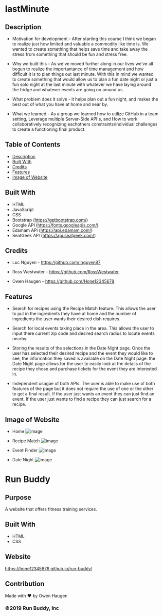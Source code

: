 # lastMinute


## Description

- Motivation for development -  After starting this course I think we began to realize just how limited and valuable a commodity like time is. We wanted to create something that helps save time and take away the stress from something that should be fun and stress free. 

- Why we built this - As we've moved further along in our lives we've all begun to realize the importantance of time management and how difficult it is to plan things out last minute. With this in mind we wanted to create something that would allow us to plan a fun date night or just a fun solo night at the last minute with whatever we have laying around the fridge and whatever events are going on around us. 

- What problem does it solve - It helps plan out a fun night, and makes the best out of what you have at home and near by. 

- What we learned - As a group we learned how to utilize GitHub in a team setting, Leverage multiple Server-Side API's, and How to work collaboratively recognizing eachothers constraints/individual challenges to create a functioning final product.


## Table of Contents

- [Description](#description)
- [Built With](#built-with)
- [Credits](#credits)
- [Features](#features)
- [Image of Website](#image-of-website)


## Built With

- HTML
- JavaScript
- CSS
- Bootstrap (https://getbootstrap.com/)
- Google API (https://fonts.googleapis.com/)
- Edamam API (https://api.edamam.com/)
- SeatGeek API (https://api.seatgeek.com/)


## Credits

- Luc Nguyen - https://github.com/lnguyen87

- Ross Westwater - https://github.com/RossWestwater

- Owen Haugen - https://github.com/Hone12345678


## Features
- Search for recipes using the Recipe Match feature. This allows the user to put in the ingredients they have at home and the number of ingredients the user wants their desired dish requires.

- Search for local events taking place in the area. This allows the user to input there current zip code and desired search radius to locate events nearby.

- Storing the results of the selections in the Date Night page. Once the user has selected their desired recipe and the event they would like to see, the information they saved is available on the Date Night page. the Date Night page allows for the user to easily look at the details of the recipe they chose and purchase tickets for the event they are interested in.

- Independent usagae of both APIs. The user is able to make use of both features of the page but it does not require the use of one or the other to get a final result. If the user just wants an event they can just find an event. If the user just wants to find a recipe they can just search for a recipe.


## Image of Website

- Home
![image](https://user-images.githubusercontent.com/46331608/145509288-3a78cbc0-3ceb-4987-afe6-1384b5901448.png)

- Recipe Match
![image](https://user-images.githubusercontent.com/46331608/145509580-a39a6dfa-8859-449b-b59c-6d59a4ffc650.png)

- Event Finder
![image](https://user-images.githubusercontent.com/46331608/145509810-7e6fb644-8ed3-410b-a710-43d4d23dc550.png)

- Date Night
![image](https://user-images.githubusercontent.com/46331608/145510088-932154f5-de2f-4053-a43b-4d739e980874.png)





# Run Buddy

## Purpose
A website that offers fitness training services.

## Built With
* HTML
* CSS

## Website
https://hone12345678.github.io/run-buddy/

## Contribution
Made with ❤️ by Owen Haugen

### ©️2019 Run Buddy, Inc 
